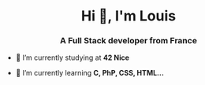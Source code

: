 <h1 align="center">Hi 👋, I'm Louis</h1>
<h3 align="center">A Full Stack developer from France</h3>

- 🏫 I’m currently studying at **42 Nice**

- 🌱 I’m currently learning **C, PhP, CSS, HTML...**
